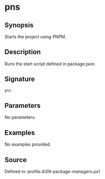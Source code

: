 # pns

## Synopsis

Starts the project using PNPM.

## Description

Runs the start script defined in package.json.

## Signature

```powershell
pns
```

## Parameters

No parameters.

## Examples

No examples provided.

## Source

Defined in: profile.d\09-package-managers.ps1
